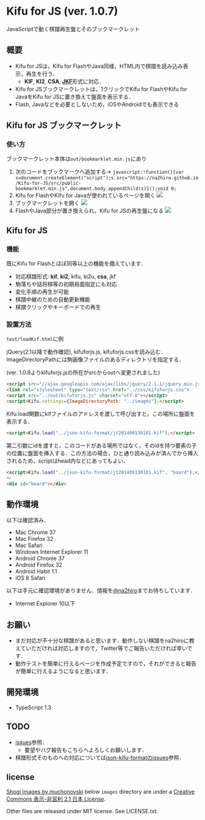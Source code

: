 # Kifu for JS (ver. 1.0.7)
JavaScriptで動く棋譜再生盤とそのブックマークレット

## 概要
* Kifu for JSは，Kifu for FlashやJava同様，HTML内で棋譜を読み込み表示，再生を行う．
	* **KIF**, **KI2**, **CSA**, [**JKF**](https://github.com/na2hiro/json-kifu-format)形式に対応．
* Kifu for JSブックマークレットは，1クリックでKifu for FlashやKifu for JavaをKifu for JSに置き換えて盤面を表示する．	
* Flash, Javaなどを必要としないため，iOSやAndroidでも表示できる

## Kifu for JS ブックマークレット
### 使い方
ブックマークレット本体は`out/bookmarklet.min.js`にあり

1. 次のコードをブックマークへ追加する→
`javascript:!function(){var s=document.createElement("script");s.src="https://na2hiro.github.io/Kifu-for-JS/src/public-bookmarklet.min.js",document.body.appendChild(s)}();void 0;`
2. Kifu for FlashやKifu for Javaが使われているページを開く
![](https://na2hiro.github.io/Kifu-for-JS/readme-ss/1.png)
3. ブックマークレットを開く
![](https://na2hiro.github.io/Kifu-for-JS/readme-ss/2.png)
4. FlashやJava部分が置き換えられ，Kifu for JSの再生盤になる
![](https://na2hiro.github.io/Kifu-for-JS/readme-ss/3.png)

## Kifu for JS
### 機能
既にKifu for Flashとほぼ同等以上の機能を備えています．

* 対応棋譜形式: **kif**, **ki2**, kifu, ki2u, **csa**, jkf
* 駒落ちや詰将棋等の初期局面指定にも対応
* 変化手順の再生が可能
* 棋譜中継のための自動更新機能
* 棋譜クリックやキーボードでの再生

### 設置方法
`test/loadKif.html`に例

jQuery(2.1以降で動作確認), kifuforjs.js, kifuforjs.cssを読み込む．ImageDirectoryPathには駒画像ファイルのあるディレクトリを指定する．

(ver. 1.0.8よりkifuforjs.jsの所在がsrcからoutへ変更されました)

```html
<script src="//ajax.googleapis.com/ajax/libs/jquery/2.1.1/jquery.min.js"></script>
<link rel="stylesheet" type="text/css" href="../css/kifuforjs.css">
<script src="../out/kifuforjs.js" charset="utf-8"></script>
<script>Kifu.settings={ImageDirectoryPath: "../images"};</script>
```

Kifu.load関数にkifファイルのアドレスを渡して呼び出すと，この場所に盤面を表示する．

```html
<script>Kifu.load("../json-kifu-format/jt201409130101.kif");</script>
```

第二引数にidを渡すと，このコードがある場所ではなく，そのidを持つ要素の子の位置に盤面を挿入する．この方法の場合，ひと通り読み込みが済んでから挿入されるため，scriptはhead内などにあってもよい．

```html
<script>Kifu.load("../json-kifu-format/jt201409130101.kif", "board");</script>
〜
<div id="board"></div>
```

## 動作環境
以下は確認済み．

* Mac Chrome 37
* Mac Firefox 32
* Mac Safari
* Windows Internet Explorer 11
* Android Chrome 37
* Android Firefox 32
* Android Habit 1.1
* iOS 8 Safari

以下は手元に確認環境がありません．情報を[@na2hiro](https://twitter.com)までお待ちしています．

* Internet Explorer 10以下

## お願い

* まだ対応が不十分な棋譜があると思います．動作しない棋譜をna2hiroに教えていただければ対応しますので，Twitter等でご報告いただければ幸いです．
* 動作テストを簡単に行えるページを作成予定ですので，それができると報告が簡単に行えるようになると思います．

## 開発環境

* TypeScript 1.3

## TODO
* [issues](https://github.com/na2hiro/Kifu-for-JS/issues)参照．
	* 要望やバグ報告もこちらへよろしくお願いします．
* 棋譜形式そのものへの対応については[json-kifu-formatのissues](https://github.com/na2hiro/json-kifu-format)参照．

## license
[Shogi images by muchonovski](http://mucho.girly.jp/bona/) below `images` directory are under a [Creative Commons 表示-非営利 2.1 日本 License](http://creativecommons.org/licenses/by-nc/2.1/jp/).

Other files are released under MIT license. See LICENSE.txt.
